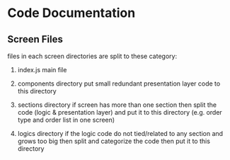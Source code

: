 # Code Documentation

## Screen Files

files in each screen directories are split to these category:

1. index.js
main file

2. components directory
put small redundant presentation layer code to this directory

3. sections directory
if screen has more than one section then split the code (logic & presentation layer) and put it to this directory  (e.g. order type and order list in one screen)

4. logics directory
if the logic code do not tied/related to any section and grows too big then split and categorize the code then put it to this directory 

